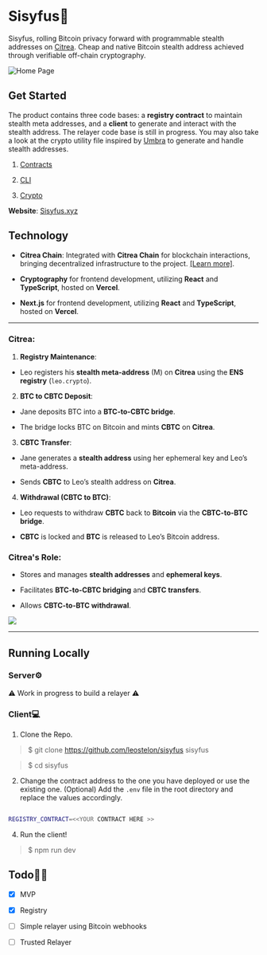 # Sisyfus🍊

 
Sisyfus, rolling Bitcoin privacy forward with programmable stealth addresses on [Citrea](https://citrea.xyz/). Cheap and native Bitcoin stealth address achieved through verifiable off-chain cryptography.

![Home Page](https://cdn.discordapp.com/attachments/1252933761709113394/1305790512803872798/Screenshot_2024-11-12_at_2.05.11_PM.png?ex=67344fae&is=6732fe2e&hm=6e435e3d74b43655e54e9812869e160774a3b668cfcfb8a2bd5500902a68b3db&)

## Get Started

The product contains three code bases: a **registry contract** to maintain stealth meta addresses, and a **client** to generate and interact with the stealth address. The relayer code base is still in progress. You may also take a look at the crypto utility file inspired by [Umbra](https://www.umbra.cash/) to generate and handle stealth addresses.

  

1.  [Contracts](https://github.com/leostelon/sisyfus/tree/main/src/contracts)

2.  [CLI](https://github.com/leostelon/sisyfus)

3.  [Crypto](https://github.com/leostelon/sisyfus/blob/main/src/utils/crypto.js)

  

**Website**: [Sisyfus.xyz](https://sisyfus.xyz)

  

## Technology

  

-  **Citrea Chain**: Integrated with **Citrea Chain** for blockchain interactions, bringing decentralized infrastructure to the project. [[Learn more]](https://citrea.xyz).
-   **Cryptography** for frontend development, utilizing **React** and **TypeScript**, hosted on **Vercel**.

-  **Next.js** for frontend development, utilizing **React** and **TypeScript**, hosted on **Vercel**.

  

---

  

### Citrea:

  

1.  **Registry Maintenance**:

- Leo registers his **stealth meta-address** (M) on **Citrea** using the **ENS registry** (`leo.crypto`).

  

2.  **BTC to CBTC Deposit**:

- Jane deposits BTC into a **BTC-to-CBTC bridge**.

- The bridge locks BTC on Bitcoin and mints **CBTC** on **Citrea**.

  

3.  **CBTC Transfer**:

- Jane generates a **stealth address** using her ephemeral key and Leo’s meta-address.

- Sends **CBTC** to Leo’s stealth address on **Citrea**.

  

4.  **Withdrawal (CBTC to BTC)**:

- Leo requests to withdraw **CBTC** back to **Bitcoin** via the **CBTC-to-BTC bridge**.

-  **CBTC** is locked and **BTC** is released to Leo’s Bitcoin address.

  

### Citrea's Role:

- Stores and manages **stealth addresses** and **ephemeral keys**.

- Facilitates **BTC-to-CBTC bridging** and **CBTC transfers**.

- Allows **CBTC-to-BTC withdrawal**.


![](https://cdn.discordapp.com/attachments/1252933761709113394/1305797903725629482/385163238-db25f007-090a-4137-ad3b-04a7a0a48a27.png?ex=67345690&is=67330510&hm=c881e2e0c4eb8536c4add552ecf25a85c4f7fb99b00e483e1646a21a55aba5b6&)
  

---

  

## Running Locally

  

### Server⚙️

⚠️ Work in progress to build a relayer ⚠️

  

### Client💻

  

1. Clone the Repo.

> $ git clone https://github.com/leostelon/sisyfus sisyfus

> $ cd sisyfus

  

2. Change the contract address to the one you have deployed or use the existing one. (Optional) Add the `.env` file in the root directory and replace the values accordingly.

```bash

REGISTRY_CONTRACT=<<YOUR CONTRACT HERE >>

```

4. Run the client!

> $ npm run dev

  

## Todo👨‍💻

-  [x] MVP

-  [x] Registry

- [ ] Simple relayer using Bitcoin webhooks

- [ ] Trusted Relayer
